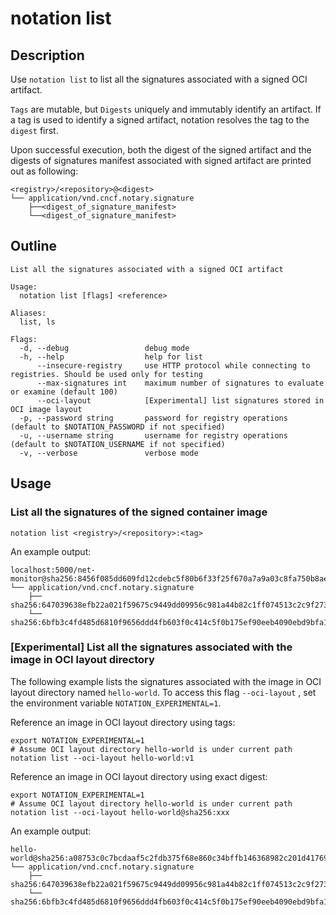 # notation list

## Description

Use `notation list` to list all the signatures associated with a signed OCI artifact.

`Tags` are mutable, but `Digests` uniquely and immutably identify an artifact. If a tag is used to identify a signed artifact, notation resolves the tag to the `digest` first.

Upon successful execution, both the digest of the signed artifact and the digests of signatures manifest associated with signed artifact are printed out as following:

```shell
<registry>/<repository>@<digest>
└── application/vnd.cncf.notary.signature
    ├──<digest_of_signature_manifest>
    └──<digest_of_signature_manifest>
```

## Outline

```text
List all the signatures associated with a signed OCI artifact

Usage:
  notation list [flags] <reference>

Aliases:
  list, ls

Flags:
  -d, --debug                 debug mode
  -h, --help                  help for list
      --insecure-registry     use HTTP protocol while connecting to registries. Should be used only for testing
      --max-signatures int    maximum number of signatures to evaluate or examine (default 100)
      --oci-layout            [Experimental] list signatures stored in OCI image layout
  -p, --password string       password for registry operations (default to $NOTATION_PASSWORD if not specified)
  -u, --username string       username for registry operations (default to $NOTATION_USERNAME if not specified)
  -v, --verbose               verbose mode
```

## Usage

### List all the signatures of the signed container image

```shell
notation list <registry>/<repository>:<tag>
```

An example output:

```shell
localhost:5000/net-monitor@sha256:8456f085dd609fd12cdebc5f80b6f33f25f670a7a9a03c8fa750b8aee0c4d657
└── application/vnd.cncf.notary.signature
    ├── sha256:647039638efb22a021f59675c9449dd09956c981a44b82c1ff074513c2c9f273
    └── sha256:6bfb3c4fd485d6810f9656ddd4fb603f0c414c5f0b175ef90eeb4090ebd9bfa1
```

### [Experimental] List all the signatures associated with the image in OCI layout directory

The following example lists the signatures associated with the image in OCI layout directory named `hello-world`. To access this flag `--oci-layout` , set the environment variable `NOTATION_EXPERIMENTAL=1`.

Reference an image in OCI layout directory using tags:

```shell
export NOTATION_EXPERIMENTAL=1
# Assume OCI layout directory hello-world is under current path
notation list --oci-layout hello-world:v1
```

Reference an image in OCI layout directory using exact digest:

```shell
export NOTATION_EXPERIMENTAL=1
# Assume OCI layout directory hello-world is under current path
notation list --oci-layout hello-world@sha256:xxx
```

An example output:

```shell
hello-world@sha256:a08753c0c7bcdaaf5c2fdb375f68e860c34bffb146368982c201d41769e1763c
└── application/vnd.cncf.notary.signature
    ├── sha256:647039638efb22a021f59675c9449dd09956c981a44b82c1ff074513c2c9f273
    └── sha256:6bfb3c4fd485d6810f9656ddd4fb603f0c414c5f0b175ef90eeb4090ebd9bfa1
```

